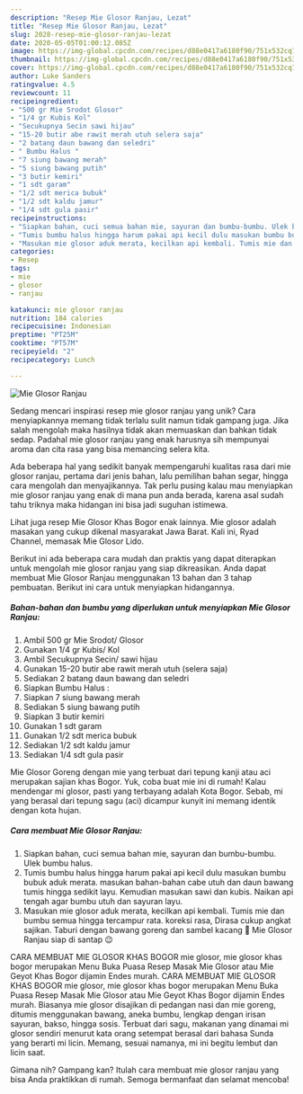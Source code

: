 ```yaml
---
description: "Resep Mie Glosor Ranjau, Lezat"
title: "Resep Mie Glosor Ranjau, Lezat"
slug: 2028-resep-mie-glosor-ranjau-lezat
date: 2020-05-05T01:00:12.085Z
image: https://img-global.cpcdn.com/recipes/d88e0417a6180f90/751x532cq70/mie-glosor-ranjau-foto-resep-utama.jpg
thumbnail: https://img-global.cpcdn.com/recipes/d88e0417a6180f90/751x532cq70/mie-glosor-ranjau-foto-resep-utama.jpg
cover: https://img-global.cpcdn.com/recipes/d88e0417a6180f90/751x532cq70/mie-glosor-ranjau-foto-resep-utama.jpg
author: Luke Sanders
ratingvalue: 4.5
reviewcount: 11
recipeingredient:
- "500 gr Mie Srodot Glosor"
- "1/4 gr Kubis Kol"
- "Secukupnya Secin sawi hijau"
- "15-20 butir abe rawit merah utuh selera saja"
- "2 batang daun bawang dan seledri"
- " Bumbu Halus "
- "7 siung bawang merah"
- "5 siung bawang putih"
- "3 butir kemiri"
- "1 sdt garam"
- "1/2 sdt merica bubuk"
- "1/2 sdt kaldu jamur"
- "1/4 sdt gula pasir"
recipeinstructions:
- "Siapkan bahan, cuci semua bahan mie, sayuran dan bumbu-bumbu. Ulek bumbu halus."
- "Tumis bumbu halus hingga harum pakai api kecil dulu masukan bumbu bubuk aduk merata. masukan bahan-bahan cabe utuh dan daun bawang tumis hingga sedikit layu. Kemudian masukan sawi dan kubis. Naikan api tengah agar bumbu utuh dan sayuran layu."
- "Masukan mie glosor aduk merata, kecilkan api kembali. Tumis mie dan bumbu semua hingga tercampur rata. koreksi rasa, Dirasa cukup angkat sajikan. Taburi dengan bawang goreng dan sambel kacang 🤤 Mie Glosor Ranjau siap di santap 😉"
categories:
- Resep
tags:
- mie
- glosor
- ranjau

katakunci: mie glosor ranjau 
nutrition: 184 calories
recipecuisine: Indonesian
preptime: "PT25M"
cooktime: "PT57M"
recipeyield: "2"
recipecategory: Lunch

---
```



![Mie Glosor Ranjau](https://img-global.cpcdn.com/recipes/d88e0417a6180f90/751x532cq70/mie-glosor-ranjau-foto-resep-utama.jpg)

Sedang mencari inspirasi resep mie glosor ranjau yang unik? Cara menyiapkannya memang tidak terlalu sulit namun tidak gampang juga. Jika salah mengolah maka hasilnya tidak akan memuaskan dan bahkan tidak sedap. Padahal mie glosor ranjau yang enak harusnya sih mempunyai aroma dan cita rasa yang bisa memancing selera kita.

Ada beberapa hal yang sedikit banyak mempengaruhi kualitas rasa dari mie glosor ranjau, pertama dari jenis bahan, lalu pemilihan bahan segar, hingga cara mengolah dan menyajikannya. Tak perlu pusing kalau mau menyiapkan mie glosor ranjau yang enak di mana pun anda berada, karena asal sudah tahu triknya maka hidangan ini bisa jadi suguhan istimewa.

Lihat juga resep Mie Glosor Khas Bogor enak lainnya. Mie glosor adalah masakan yang cukup dikenal masyarakat Jawa Barat. Kali ini, Ryad Channel, memasak Mie Glosor Lido.


Berikut ini ada beberapa cara mudah dan praktis yang dapat diterapkan untuk mengolah mie glosor ranjau yang siap dikreasikan. Anda dapat membuat Mie Glosor Ranjau menggunakan 13 bahan dan 3 tahap pembuatan. Berikut ini cara untuk menyiapkan hidangannya.

<!--inarticleads1-->

##### Bahan-bahan dan bumbu yang diperlukan untuk menyiapkan Mie Glosor Ranjau:

1. Ambil 500 gr Mie Srodot/ Glosor
1. Gunakan 1/4 gr Kubis/ Kol
1. Ambil Secukupnya Secin/ sawi hijau
1. Gunakan 15-20 butir abe rawit merah utuh (selera saja)
1. Sediakan 2 batang daun bawang dan seledri
1. Siapkan  Bumbu Halus :
1. Siapkan 7 siung bawang merah
1. Sediakan 5 siung bawang putih
1. Siapkan 3 butir kemiri
1. Gunakan 1 sdt garam
1. Gunakan 1/2 sdt merica bubuk
1. Sediakan 1/2 sdt kaldu jamur
1. Sediakan 1/4 sdt gula pasir


Mie Glosor Goreng dengan mie yang terbuat dari tepung kanji atau aci merupakan sajian khas Bogor. Yuk, coba buat mie ini di rumah! Kalau mendengar mi glosor, pasti yang terbayang adalah Kota Bogor. Sebab, mi yang berasal dari tepung sagu (aci) dicampur kunyit ini memang identik dengan kota hujan. 

<!--inarticleads2-->

##### Cara membuat Mie Glosor Ranjau:

1. Siapkan bahan, cuci semua bahan mie, sayuran dan bumbu-bumbu. Ulek bumbu halus.
1. Tumis bumbu halus hingga harum pakai api kecil dulu masukan bumbu bubuk aduk merata. masukan bahan-bahan cabe utuh dan daun bawang tumis hingga sedikit layu. Kemudian masukan sawi dan kubis. Naikan api tengah agar bumbu utuh dan sayuran layu.
1. Masukan mie glosor aduk merata, kecilkan api kembali. Tumis mie dan bumbu semua hingga tercampur rata. koreksi rasa, Dirasa cukup angkat sajikan. Taburi dengan bawang goreng dan sambel kacang 🤤 Mie Glosor Ranjau siap di santap 😉


CARA MEMBUAT MIE GLOSOR KHAS BOGOR mie glosor, mie glosor khas bogor merupakan Menu Buka Puasa Resep Masak Mie Glosor atau Mie Geyot Khas Bogor dijamin Endes murah. CARA MEMBUAT MIE GLOSOR KHAS BOGOR mie glosor, mie glosor khas bogor merupakan Menu Buka Puasa Resep Masak Mie Glosor atau Mie Geyot Khas Bogor dijamin Endes murah. Biasanya mie glosor disajikan di pedangan nasi dan mie goreng, ditumis menggunakan bawang, aneka bumbu, lengkap dengan irisan sayuran, bakso, hingga sosis. Terbuat dari sagu, makanan yang dinamai mi glosor sendiri menurut kata orang setempat berasal dari bahasa Sunda yang berarti mi licin. Memang, sesuai namanya, mi ini begitu lembut dan licin saat. 

Gimana nih? Gampang kan? Itulah cara membuat mie glosor ranjau yang bisa Anda praktikkan di rumah. Semoga bermanfaat dan selamat mencoba!
